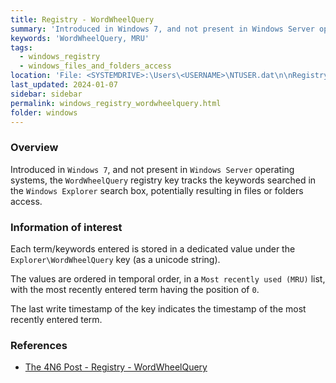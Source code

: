 ```yaml
---
title: Registry - WordWheelQuery
summary: 'Introduced in Windows 7, and not present in Windows Server operating systems, the WordWheelQuery registry key tracks the keywords searched in the Windows Explorer search box.\n\nInformation of interest: term/keywords entered in the Windows Explorer search box.\n\nValues are ordered in a most recently used list. The timestamp of search of the most recently searched item can thus be deduced from the last write timestamp of the registry key.'
keywords: 'WordWheelQuery, MRU'
tags:
  - windows_registry
  - windows_files_and_folders_access
location: 'File: <SYSTEMDRIVE>:\Users\<USERNAME>\NTUSER.dat\n\nRegistry key:\nHKCU\SOFTWARE\Microsoft\Windows\CurrentVersion\Explorer\WordWheelQuery'
last_updated: 2024-01-07
sidebar: sidebar
permalink: windows_registry_wordwheelquery.html
folder: windows
---
```


### Overview

Introduced in `Windows 7`, and not present in `Windows Server` operating
systems, the `WordWheelQuery` registry key tracks the keywords searched in
the `Windows Explorer` search box, potentially resulting in files or folders
access.

### Information of interest

Each term/keywords entered is stored in a dedicated value under the
`Explorer\WordWheelQuery` key (as a unicode string).

The values are ordered in temporal order, in a `Most recently used (MRU)` list,
with the most recently entered term having the position of `0`.

The last write timestamp of the key indicates the timestamp of the most
recently entered term.

### References

  - [The 4N6 Post - Registry - WordWheelQuery](https://www.4n6post.com/2023/02/registry-wordwheelquery.html)
